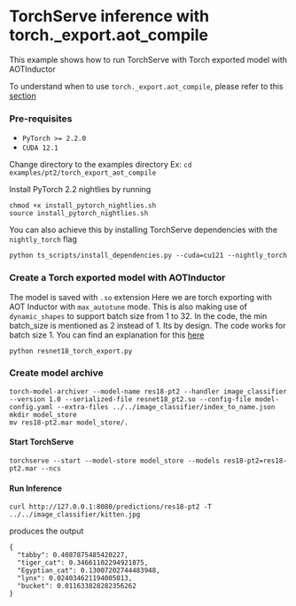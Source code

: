 # TorchServe inference with torch._export.aot_compile

This example shows how to run TorchServe with Torch exported model with AOTInductor

To understand when to use `torch._export.aot_compile`, please refer to this [section](https://github.com/pytorch/serve/tree/master/examples/pt2#torch_exportaot_compile)


### Pre-requisites

- `PyTorch >= 2.2.0`
- `CUDA 12.1`

Change directory to the examples directory
Ex:  `cd  examples/pt2/torch_export_aot_compile`

Install PyTorch 2.2 nightlies by running
```
chmod +x install_pytorch_nightlies.sh
source install_pytorch_nightlies.sh
```

You can also achieve this by installing TorchServe dependencies with the `nightly_torch` flag
```
python ts_scripts/install_dependencies.py --cuda=cu121 --nightly_torch
```


### Create a Torch exported model with AOTInductor

The model is saved with `.so` extension
Here we are torch exporting with AOT Inductor with `max_autotune` mode.
This is also making use of `dynamic_shapes` to support batch size from 1 to 32.
In the code, the min batch_size is mentioned as 2 instead of 1. Its by design. The code works for batch size 1. You can find an explanation for this [here](https://pytorch.org/docs/main/export.html#expressing-dynamism)

```
python resnet18_torch_export.py
```

### Create model archive

```
torch-model-archiver --model-name res18-pt2 --handler image_classifier --version 1.0 --serialized-file resnet18_pt2.so --config-file model-config.yaml --extra-files ../../image_classifier/index_to_name.json
mkdir model_store
mv res18-pt2.mar model_store/.
```

#### Start TorchServe
```
torchserve --start --model-store model_store --models res18-pt2=res18-pt2.mar --ncs
```

#### Run Inference

```
curl http://127.0.0.1:8080/predictions/res18-pt2 -T ../../image_classifier/kitten.jpg
```

produces the output

```
{
  "tabby": 0.4087875485420227,
  "tiger_cat": 0.34661102294921875,
  "Egyptian_cat": 0.13007202744483948,
  "lynx": 0.024034621194005013,
  "bucket": 0.011633828282356262
}
```
